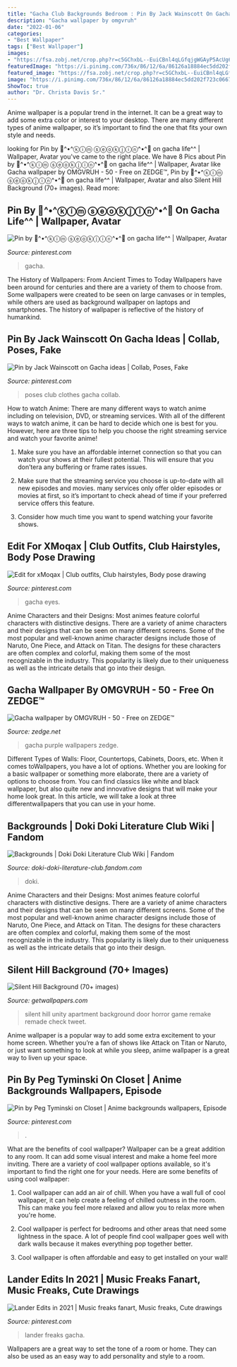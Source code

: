 ```yaml
---
title: "Gacha Club Backgrounds Bedroom : Pin By Jack Wainscott On Gacha Ideas"
description: "Gacha wallpaper by omgvruh"
date: "2022-01-06"
categories:
- "Best Wallpaper"
tags: ["Best Wallpaper"]
images:
- "https://fsa.zobj.net/crop.php?r=c5GChxbL--EuiCBnl4qLGfqjgWGAyP5AcUg6DT0nq3OYHo2fOBXyQ2nWRJ7dpYz8Oy-Omg5tX4VQSUNaqFPufrS92pOI5Sd7S-4cQInu90JKKawpdU5eb0Kbw8LMQgPgzCt8Z5H-_FM2RxJL"
featuredImage: "https://i.pinimg.com/736x/86/12/6a/86126a18884ec5dd202f723c06677674.jpg"
featured_image: "https://fsa.zobj.net/crop.php?r=c5GChxbL--EuiCBnl4qLGfqjgWGAyP5AcUg6DT0nq3OYHo2fOBXyQ2nWRJ7dpYz8Oy-Omg5tX4VQSUNaqFPufrS92pOI5Sd7S-4cQInu90JKKawpdU5eb0Kbw8LMQgPgzCt8Z5H-_FM2RxJL"
image: "https://i.pinimg.com/736x/86/12/6a/86126a18884ec5dd202f723c06677674.jpg"
ShowToc: true
author: "Dr. Christa Davis Sr."
---
```



Anime wallpaper is a popular trend in the internet. It can be a great way to add some extra color or interest to your desktop. There are many different types of anime wallpaper, so it’s important to find the one that fits your own style and needs.

	

		
looking for Pin by 💜^•^ⓚⓘⓜ ⓢⓔⓞⓚⓙⓘⓝ^•^💜 on gacha life^^ | Wallpaper, Avatar you've came to the right place. We have 8 Pics about Pin by 💜^•^ⓚⓘⓜ ⓢⓔⓞⓚⓙⓘⓝ^•^💜 on gacha life^^ | Wallpaper, Avatar like Gacha wallpaper by OMGVRUH - 50 - Free on ZEDGE™, Pin by 💜^•^ⓚⓘⓜ ⓢⓔⓞⓚⓙⓘⓝ^•^💜 on gacha life^^ | Wallpaper, Avatar and also Silent Hill Background (70+ images). Read more:
		
    
## Pin By 💜^•^ⓚⓘⓜ ⓢⓔⓞⓚⓙⓘⓝ^•^💜 On Gacha Life^^ | Wallpaper, Avatar

<img loading=lazy src="https://i.pinimg.com/736x/ae/03/08/ae03089199fa8d97b9b6815104380eb3.jpg" onerror="this.onerror=null;this.src='https://tse4.mm.bing.net/th?id=OIP.YTqjrhTiZ5x-9YnG_hVgrgHaNK&amp;pid=15.1';" alt="Pin by 💜^•^ⓚⓘⓜ ⓢⓔⓞⓚⓙⓘⓝ^•^💜 on gacha life^^ | Wallpaper, Avatar">

_Source: pinterest.com_

>gacha. 

	

The History of Wallpapers: From Ancient Times to Today
Wallpapers have been around for centuries and there are a variety of them to choose from. Some wallpapers were created to be seen on large canvases or in temples, while others are used as background wallpaper on laptops and smartphones. The history of wallpaper is reflective of the history of humankind.

    
## Pin By Jack Wainscott On Gacha Ideas | Collab, Poses, Fake

<img loading=lazy src="https://i.pinimg.com/736x/1b/06/f8/1b06f8e9f9ed00c9448e053048a82c8f.jpg" onerror="this.onerror=null;this.src='https://tse3.mm.bing.net/th?id=OIP.DwQUZQS_ji9tZuuvTnzwxAHaDt&amp;pid=15.1';" alt="Pin by Jack Wainscott on Gacha ideas | Collab, Poses, Fake">

_Source: pinterest.com_

>poses club clothes gacha collab. 

	

How to watch Anime: There are many different ways to watch anime including on television, DVD, or streaming services.
With all of the different ways to watch anime, it can be hard to decide which one is best for you. However, here are three tips to help you choose the right streaming service and watch your favorite anime!
1. Make sure you have an affordable internet connection so that you can watch your shows at their fullest potential. This will ensure that you don’tera any buffering or frame rates issues.

2. Make sure that the streaming service you choose is up-to-date with all new episodes and movies. many services only offer older episodes or movies at first, so it’s important to check ahead of time if your preferred service offers this feature.

3. Consider how much time you want to spend watching your favorite shows.

    
## Edit For XMoqax | Club Outfits, Club Hairstyles, Body Pose Drawing

<img loading=lazy src="https://i.pinimg.com/736x/86/12/6a/86126a18884ec5dd202f723c06677674.jpg" onerror="this.onerror=null;this.src='https://tse2.mm.bing.net/th?id=OIP.2pgiqxfC8Zf0PcWqEGkwiwHaHa&amp;pid=15.1';" alt="Edit for xMoqax | Club outfits, Club hairstyles, Body pose drawing">

_Source: pinterest.com_

>gacha eyes. 

	

Anime Characters and their Designs: Most animes feature colorful characters with distinctive designs.
There are a variety of anime characters and their designs that can be seen on many different screens. Some of the most popular and well-known anime character designs include those of Naruto, One Piece, and Attack on Titan. The designs for these characters are often complex and colorful, making them some of the most recognizable in the industry. This popularity is likely due to their uniqueness as well as the intricate details that go into their design.

    
## Gacha Wallpaper By OMGVRUH - 50 - Free On ZEDGE™

<img loading=lazy src="https://fsa.zobj.net/crop.php?r=c5GChxbL--EuiCBnl4qLGfqjgWGAyP5AcUg6DT0nq3OYHo2fOBXyQ2nWRJ7dpYz8Oy-Omg5tX4VQSUNaqFPufrS92pOI5Sd7S-4cQInu90JKKawpdU5eb0Kbw8LMQgPgzCt8Z5H-_FM2RxJL" onerror="this.onerror=null;this.src='https://tse3.mm.bing.net/th?id=OIP.T50_fDJzkiHPgyrLdzM5-wHaNK&amp;pid=15.1';" alt="Gacha wallpaper by OMGVRUH - 50 - Free on ZEDGE™">

_Source: zedge.net_

>gacha purple wallpapers zedge. 

	

Different Types of Walls: Floor, Countertops, Cabinets, Doors, etc.
When it comes toWallpapers, you have a lot of options. Whether you are looking for a basic wallpaper or something more elaborate, there are a variety of options to choose from. You can find classics like white and black wallpaper, but also quite new and innovative designs that will make your home look great. In this article, we will take a look at three differentwallpapers that you can use in your home.

    
## Backgrounds | Doki Doki Literature Club Wiki | Fandom

<img loading=lazy src="https://static.wikia.nocookie.net/doki-doki-literature-club/images/5/50/Club.png/revision/latest?cb=20171231181915" onerror="this.onerror=null;this.src='https://tse3.mm.bing.net/th?id=OIP.cr0Orj5vuwvYh8mY1Un2xQHaEK&amp;pid=15.1';" alt="Backgrounds | Doki Doki Literature Club Wiki | Fandom">

_Source: doki-doki-literature-club.fandom.com_

>doki. 

	

Anime Characters and their Designs: Most animes feature colorful characters with distinctive designs.
There are a variety of anime characters and their designs that can be seen on many different screens. Some of the most popular and well-known anime character designs include those of Naruto, One Piece, and Attack on Titan. The designs for these characters are often complex and colorful, making them some of the most recognizable in the industry. This popularity is likely due to their uniqueness as well as the intricate details that go into their design.

    
## Silent Hill Background (70+ Images)

<img loading=lazy src="http://getwallpapers.com/wallpaper/full/c/a/f/761807-silent-hill-background-1920x1080-tablet.jpg" onerror="this.onerror=null;this.src='https://tse4.mm.bing.net/th?id=OIP.zqm8CSWqeFs2pdGSMkSmvwHaEK&amp;pid=15.1';" alt="Silent Hill Background (70+ images)">

_Source: getwallpapers.com_

>silent hill unity apartment background door horror game remake remade check tweet. 

	

Anime wallpaper is a popular way to add some extra excitement to your home screen. Whether you’re a fan of shows like Attack on Titan or Naruto, or just want something to look at while you sleep, anime wallpaper is a great way to liven up your space.

    
## Pin By Peg Tyminski On Closet | Anime Backgrounds Wallpapers, Episode

<img loading=lazy src="https://i.pinimg.com/736x/0f/b2/68/0fb268a06976ab57ede8acd65d2dc500.jpg" onerror="this.onerror=null;this.src='https://tse2.mm.bing.net/th?id=OIP.TMAHTdXokYY-AzZdd2BdTgHaE5&amp;pid=15.1';" alt="Pin by Peg Tyminski on Closet | Anime backgrounds wallpapers, Episode">

_Source: pinterest.com_

>. 

	

What are the benefits of cool wallpaper?
Wallpaper can be a great addition to any room. It can add some visual interest and make a home feel more inviting. There are a variety of cool wallpaper options available, so it's important to find the right one for your needs. Here are some benefits of using cool wallpaper: 
1. Cool wallpaper can add an air of chill. When you have a wall full of cool wallpaper, it can help create a feeling of chilled outness in the room. This can make you feel more relaxed and allow you to relax more when you're home. 

2. Cool wallpaper is perfect for bedrooms and other areas that need some lightness in the space. A lot of people find cool wallpaper goes well with dark walls because it makes everything pop together better. 

3. Cool wallpaper is often affordable and easy to get installed on your wall!

    
## Lander Edits In 2021 | Music Freaks Fanart, Music Freaks, Cute Drawings

<img loading=lazy src="https://i.pinimg.com/736x/7e/c9/9b/7ec99bcd09cd38a42c3ebedf6e532b71.jpg" onerror="this.onerror=null;this.src='https://tse1.mm.bing.net/th?id=OIP.xQ8kt2ml08flkWyX98hh2wHaHa&amp;pid=15.1';" alt="Lander Edits in 2021 | Music freaks fanart, Music freaks, Cute drawings">

_Source: pinterest.com_

>lander freaks gacha. 

	

Wallpapers are a great way to set the tone of a room or home. They can also be used as an easy way to add personality and style to a room.

